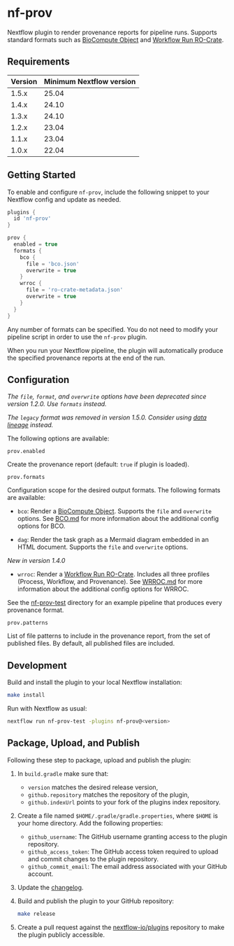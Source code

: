 # nf-prov

Nextflow plugin to render provenance reports for pipeline runs. Supports standard formats such as [BioCompute Object](https://biocomputeobject.org/) and [Workflow Run RO-Crate](https://www.researchobject.org/workflow-run-crate/).

## Requirements

| Version |	Minimum Nextflow version |
| ------- | ------------------------ |
| 1.5.x   | 25.04 |
| 1.4.x   | 24.10 |
| 1.3.x   | 24.10 |
| 1.2.x   | 23.04 |
| 1.1.x   | 23.04 |
| 1.0.x   | 22.04 |

## Getting Started

To enable and configure `nf-prov`, include the following snippet to your Nextflow config and update as needed.

```groovy
plugins {
  id 'nf-prov'
}

prov {
  enabled = true
  formats {
    bco {
      file = 'bco.json'
      overwrite = true
    }
    wrroc {
      file = 'ro-crate-metadata.json'
      overwrite = true
    }
  }
}
```

Any number of formats can be specified. You do not need to modify your pipeline script in order to use the `nf-prov` plugin.

When you run your Nextflow pipeline, the plugin will automatically produce the specified provenance reports at the end of the run.

## Configuration

*The `file`, `format`, and `overwrite` options have been deprecated since version 1.2.0. Use `formats` instead.*

*The `legacy` format was removed in version 1.5.0. Consider using [data lineage](https://nextflow.io/docs/latest/data-lineage.html) instead.*

The following options are available:

`prov.enabled`

Create the provenance report (default: `true` if plugin is loaded).

`prov.formats`

Configuration scope for the desired output formats. The following formats are available:

- `bco`: Render a [BioCompute Object](https://biocomputeobject.org/). Supports the `file` and `overwrite` options. See [BCO.md](docs/BCO.md) for more information about the additional config options for BCO.

- `dag`: Render the task graph as a Mermaid diagram embedded in an HTML document. Supports the `file` and `overwrite` options.

*New in version 1.4.0*

- `wrroc`: Render a [Workflow Run RO-Crate](https://www.researchobject.org/workflow-run-crate/). Includes all three profiles (Process, Workflow, and Provenance). See [WRROC.md](docs/WRROC.md) for more information about the additional config options for WRROC.

See the [nf-prov-test](./nf-prov-test) directory for an example pipeline that produces every provenance format.

`prov.patterns`

List of file patterns to include in the provenance report, from the set of published files. By default, all published files are included.

## Development

Build and install the plugin to your local Nextflow installation:

```bash
make install
```

Run with Nextflow as usual:

```bash
nextflow run nf-prov-test -plugins nf-prov@<version>
```

## Package, Upload, and Publish

Following these step to package, upload and publish the plugin:

1. In `build.gradle` make sure that:
   * `version` matches the desired release version,
   * `github.repository` matches the repository of the plugin,
   * `github.indexUrl` points to your fork of the plugins index repository.

2. Create a file named `$HOME/.gradle/gradle.properties`, where `$HOME` is your home directory. Add the following properties:

   * `github_username`: The GitHub username granting access to the plugin repository.
   * `github_access_token`: The GitHub access token required to upload and commit changes to the plugin repository.
   * `github_commit_email`: The email address associated with your GitHub account.

3. Update the [changelog](./CHANGELOG.md).

4. Build and publish the plugin to your GitHub repository:

   ```bash
   make release
   ```

5. Create a pull request against the [nextflow-io/plugins](https://github.com/nextflow-io/plugins/blob/main/plugins.json) repository to make the plugin publicly accessible.
